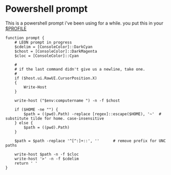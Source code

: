 # Powershell prompt

This is a powershell prompt i've been using for a while.
you put this in your [$PROFILE](create_profile.md)


    function prompt { 
        # LEON prompt in progress
        $cdelim = [ConsoleColor]::DarkCyan 
        $chost = [ConsoleColor]::DarkMagenta 
        $cloc = [ConsoleColor]::Cyan

        #
        # if the last command didn't give us a newline, take one.
        #
        if ($host.ui.RawUI.CursorPosition.X)
        {
            Write-Host
        }
        
        write-host ("$env:computername ") -n -f $chost 

        if ($HOME -ne "") {
            $path = ((pwd).Path) -replace [regex]::escape($HOME), '~'  # substitute tilde for home. case-insensitive
        } else {
            $path = ((pwd).Path)
        }
        
        $path = $path -replace '^[^:]+::', ''      # remove prefix for UNC paths 

        write-host $path -n -f $cloc 
        write-host '>' -n -f $cdelim 
        return ' ' 
    }
